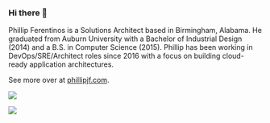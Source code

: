 ### Hi there 👋

Phillip Ferentinos is a Solutions Architect based in Birmingham, Alabama. He graduated from Auburn University with a Bachelor of Industrial Design (2014) and a B.S. in Computer Science (2015). Phillip has been working in DevOps/SRE/Architect roles since 2016 with a focus on building cloud-ready application architectures.

See more over at [phillipjf.com](https://www.phillipjf.com).

![](https://komarev.com/ghpvc/?username=phillipjf&color=lightgrey&style=flat&label=GitHub+Views)

![](https://hit.yhype.me/github/profile?user_id=8834707)
<!--
**phillipjf/phillipjf** is a ✨ _special_ ✨ repository because its `README.md` (this file) appears on your GitHub profile.

Here are some ideas to get you started:

- 🔭 I’m currently working on ...
- 🌱 I’m currently learning ...
- 👯 I’m looking to collaborate on ...
- 🤔 I’m looking for help with ...
- 💬 Ask me about ...
- 📫 How to reach me: ...
- 😄 Pronouns: ...
- ⚡ Fun fact: ...
-->
